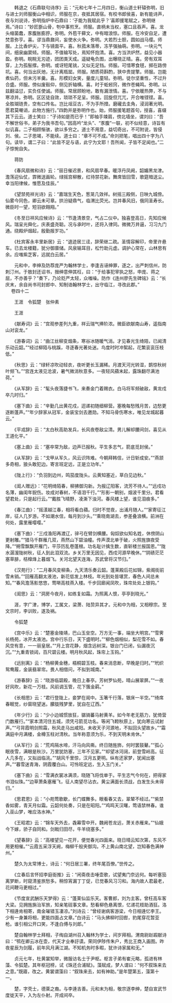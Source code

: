 <!-- { "loadSidebar": true } -->
　　韩退之《石鼎联句诗序》云：“元和七年十二月四日，衡山道士轩辕弥明，旧与进士刘师服衡山中相识，师服在京，夜抵其居宿。有校书郎侯喜，新有能诗声，夜与刘说诗，弥明指炉中石鼎曰：‘子能为我赋此乎？’喜即援笔赋之，弥明继焉。”诗曰：“妙匠斵山骨，刳中事煎烹。师服。直柄未当权，塞口且吞声。喜。龙头缩菌蠢，豕腹胀膨脝。弥明。外苞干藓文，中有暗浪惊。师服。在冷安自足，遭焚意弥亨。喜。谬当鼎鼐间，妄使水火争。弥明。大若烈士胆，圆如战马缨。师服。上比香炉尖，下与镜面平。喜。秋菰未落蒂，冻芋强抽萌。弥明。一块元气间，细泉幽窦倾。师服。不值输写处，焉知怀抱清。喜。方当洪炉然，益见小器盈。弥明。睆睆无刃迹，团团类天成。遥疑龟负图，出曝晓正晴。喜。旁有双耳穿，上为孤髻撑。弥明。或讶短尾铫，又似无足铛。师服。可惜寒食毬，掷在路傍坑。喜。何当出灰灺，无计离瓶罂。师服。陋质荷斟酌，狭中贵提擎。师服。岂能煮仙药，但未污羊羹。喜。形模妇女笑，量度儿童轻。弥明。徒尔坚重性，不过升合盛。师服。傍似废毂仰，侧见折轴横。喜。时于蚯蚓窍，微作苍蝇鸣。弥明。以兹翻溢愆，实负任使诚。师服。常居顾盼地，敢有漏泄情。喜。宁依暖热弊，不与寒凉并。弥明。区区徒自效，琐琐不足呈。师服。回旋但兀兀，开合唯铿铿。喜。全胜瑚琏贵，空有口传名。岂比俎豆古，不为手所撜。磨礲去圭角，浸润著光明。愿君莫嘲诮，此物方施行。”四韵并是弥明作也。始，师服援笔题首句，授喜，喜缀其下云云。道士笑曰：“子诗如是而已乎！”即袖手竦肩，傍北墙坐，谓刘曰：“吾不解世俗书，弟子为我书吾句。”因高吟“龙头”、“豕腹”一联，初不似经意，诗旨有似讥喜。二子相顾惭骇，欲以多穷之。道士不用意，益切奇出，不可附说，皆侵刘、侯。二子思竭，不能续。道士曰：“章不可不成。”命刘把笔，唱出四十字为八句。读毕，谓二子曰：“此皆不足与语，此宁为文耶！吾所闻，子皆不足闻也。”二子惊惋自失。

　　蒋防

　　《春风扇微和诗》云：“丽日催迟景，和风扇早春。暖浮丹凤阙，韶媚黑龙津。澹荡迎仙仗，霏微送画轮。绿摇宫柳散，红待禁花新。舞席皆回雪，歌筵暗送尘。幸当阳律候，惟愿及佳辰。”

　　《望禁苑祥光诗》云：“嘉瑞生天色，葱茏几效祥。树摇三殿侧，日映九城傍。仙雾今同色，卿云未可章。拱汾疑鼎气，临渭比荧光。岂并春风旧，俄同圣寿长。微臣时一望，短羽欲翱翔。”

　　《冬至日祥风应候诗》云：“节逢清景空，气占二仪中。独喜登高日，先知应候风。瑞呈光舜化，庆表盛尧聪。况与承时叶，还将入律同。微微万井逼，习习九门通。绕殿炉烟起，殷勤报岁功。”

　　《杜宾客永丰里新居》云：“退迹居三迳，辞荣继二疏。圣情容解印，帝里许悬车。已去龙楼籍，犹分御廪储。风泉输耳目，松竹助元虚。调护心常在，山林思有余。应嗤紫芝客，远就白云居。”

　　元和中，李绅及防荐庞严为翰林学士，李逢吉诬绅罪，逐之，出严刺信州，防刺汀州。于敖封还诏书，搢绅意伸其枉，曰：“于给事犯宰执之怒，申庞、蒋之屈，不亦善乎？”奏下，乃论贬严太轻，众嗤噪。防作《连州廖先生碑铭》云：“长庆末，余自尚书司封郎中、知制诰翰林学士，出守临江，寻改此郡。”  
　 
卷四十二

　　王涯　令狐楚　张仲素

　　王涯

　　《献寿词》云：“宫观参差列九重，祥云瑞气捧阶浓。微臣欲献南山寿，遥指南山对衮龙。”

　　《游春词》云：“曲江丝柳变烟条，寒谷冰随暖气消。才见春光生绮陌，已闻清乐动云韶。”“经过柳陌与桃蹊，寻逐春光著处迷。鸟度时时冲絮起，花繁衮衮压枝低。”

　　《秋思》云：“绿轩凉吹动轻衣，夜听更长玉漏稀。月渡天河光转湿，鹊惊秋树叶频飞。”“宫连太液见沧波，暑气微消秋意多。一夜轻风蘋末起，露珠翻尽满池荷。”

　　《从军辞》云：“髦头夜落捷书飞，来奏金门着赐衣。白马将军频破敌，黄龙戍卒几时归。”

　　《塞下曲》云：“辛勤几出黄花戍，迢递初随细柳营。塞晚每愁残月苦，边愁更逐断蓬声。”“年少辞家从冠军，金装宝剑去邀勋。不知马骨伤寒水，唯见龙城起暮云。”

　　《平戎辞》云：“太白秋高助发兵，长风夜卷敌尘清。男儿解却腰间剑，喜见从王道化平。”

　　《塞上曲》云：“塞卒常为敌，边声已报秋。平生多志气，箭底觅封侯。”

　　《从军辞》云：“戈甲从军久，风云识阵难。今朝拜韩信，计日斩成安。”“燕颔多奇相，狼头敢犯边。寄言班定远，正是立功年。”

　　《陇上行》：“负羽到边州，鸣笳度陇头。云黄知塞近，草白见边秋。”

　　《闺人赠远》：“花明绮陌春，柳拂御沟新。为报辽阳客，流芳不待人。”“远戍功名薄，幽闺年貎伤。妆成对春树，不语泪千行。”“形影一朝别，烟波千里分。君看望君处，只是起行云。”“戴胜飞晴野，凌澌下浊河。春风楼上望，谁见泪痕多。”

　　《春江曲》：“摇漾越江春，相将看白蘋。归时不觉夜，出浦月随人。”“家寄征江岸，征人几岁游。不如潮水信，每月到沙头。”“乘晓南湖去，参差叠浪横。前洲在何处，露里雁嘤嘤。”

　　《塞下曲》：“三戍渔阳再渡辽，骍弓在臂剑横腰。匈奴欲似知名姓，休傍阴山更射雕。”“猎马千群雁几双，燕然山下碧油幢。传声漠北单于破，火照旌旗夜受降。”“朔雪飘飘开雁门，平莎历乱卷蓬根。功名耻计擒生数，直斩楼兰报国恩。”“陇水潺湲陇树秋，征人到此泪双流。乡关万里无因见，西戍河源早晚休。”“阴碛茫茫塞草腓，桔橰烽上暮烟飞。关河北望天连海，苏武曾将汉节归。”

　　《汉苑行》：“二月春风变柳条，九天清乐奏云韶。蓬莱殿后花如锦，紫阁街前雪未销。”“回雁高翻太液池，新花低发上林枝。年光到处皆堪赏，春色人间总未知。”“春风澹荡影悠悠，莺啭高枝燕入楼。千步回廊闻凤吹，珠帘处处上银钩。”

　　《闺思》云：“洞房今夜月，如练复如霜。为照离人恨，亭亭到晓光。”

　　涯，字广津，博学，工属文，梁萧、陆贽异其才。元和中为相，又相穆宗。至文宗时，李训败，遂及祸。

　　令狐楚

　　《宫中乐》云：“楚塞金陵靖，巴山玉垒空。万方无一事，端坐大明宫。”“雪霁长杨苑，冰开太液池。宫中行乐日，天下盛明时。”“柳色烟相似，梨花雪不如。春风空有意，一一丽皇居。”“月上宫花静，烟含远树深。银台门已闭，仙漏夜沉沉。”“九重青锁闼，百尺碧云楼。明月秋风起，珠帘上玉钩。”

　　《远别离》云：“杨柳黄金穗，梧桐碧玉枝。春来消息断，早晚是归时。”“玳织鸳鸯履，金装翡翠帘。畏人相借问，不拟到城南。”

　　《游春辞》云：“晓游临碧殿，晚日上春亭。芳树罗仙苑，晴山展翠屏。”“一夜好风吹，新花一万枝。风前调玉管，花下簇金羁。”

　　《长相思》云：“君行登陇上，妾梦在闺中。玉箸千行落，银床一半空。”“绮席春眠觉，纱窗晓望迷。朦胧残梦里，犹自在辽西。”

　　《年少行》云：“少小边城惯放狂，骣骑蕃马射黄羊。如今年老无筋力，犹倚营门数雁行。”“家本清河住五城，须凭弓箭觅功名。等闲飞鞚秋原上，犹向寒云试射声。”“弓背霞明剑照霜，秋风走马出咸阳。未收天子河源地，不拟回头望故乡。”“霜满庭中月满楼，金樽玉柱对清秋。当年称意须为乐，不到天明未肯休。”

　　《从军行》云：“荒鸡隔水啼，汗马向风嘶。终日随旌斾，何时罢鼓鼙。”“孤心眠夜雪，满眼是秋沙。万里犹防塞，三年不见家。”“却望冰河阔，前登雪岭高。征人几多在，又拟战临洮。”“胡风千里惊，汉月五更明。纵有还家梦，犹闻出塞声。”“暮雪迷青海，阴霞覆白山。可怜班定远，生入玉门关。”

　　《塞下曲》云：“雪满衣裳冰满须，晓随飞将伐单于。平生志气今何在，把得家书泪似珠。”“边草萧条塞雁飞，征人南望尽沾衣。黄尘满面长须战，白发生头未得归。”

　　《思君恩》云：“小苑莺歌歇，长门蝶舞多。眼看春又去，翠辇不经过。”“紫禁香如雾，青天月似霜。云韶何处奏，只是在昭阳。”“鸡鸣天汉曙，莺语禁林春。谁入巫山梦，唯应洛水神。”

　　《王昭君》云：“锦车天外去，毳幕雪中开。魏阙苍龙远，萧关赤雁来。”“仙娥今下嫁，骄子自同和。剑戟归田尽，牛羊绕塞多。”

　　《望春辞》云：“高楼望见一花开，便觉春光四面来。晓日晴云知次第，东风不用更相催。”“云霞五采浮天阙，梅柳千般夹御沟。不上黄山南北望，岂知春色满神州。”

　　楚久为太常博士，诗云：“何日居三署，终年尾百僚。”世传之。

　　《立春后言怀招李庭衙推》云：“闲斋夜击唾壶歌，试望夷门奈远何。每听塞笳离梦断，时窥清鉴旅愁多。稍惊宵漏丁丁促，已觉春风习习和。海内故人君最老，花间鞭马更相过。”

　　《节度宣武酬乐天梦得》云：“蓬莱仙监乐天。客曹郎，刘为主客。曾枉高车客大梁。见拥旌旃治军旅，知亲笔砚事文章。愁看柳色悬离恨，忆递花枝助酒狂。洛下相逄肯相寄，南金璀错玉凄凉。”刘诗云：“曾经谢病客游梁，今日相逄忆李王。少有一身兼将相，更能四面占文章。”白诗云：“马头拂柳时回辔，豹尾穿花暂亚枪。谁引相公开口笑，不逢白傅与刘郎。”

　　楚自翰林学士拜相，子绹自湖州召入翰林为学士，间岁拜相。渭南尉赵嘏献诗曰：“鹗在卿云冰在壶，代天才业奉訏谟。荣同伊陟传朱户，秀比王商入画图。昨夜星辰为剑履，前年风月满江湖。不知机务时多暇，犹许诗家属和无。”

　　贞元七年，杜黄裳知举，微服访名士于尹枢。枢言子弟有崔元略，孤进有林藻、令狐楚。其年枢冠榜，试《珠还合浦赋》。藻赋成，梦人谓曰：“何不叙珠来去之意。”既寤，改之。黄裳谓藻曰：“叙珠来去，如有神助。”是年楚第五，藻第十一。

　　楚，字壳士，德棻之裔。与李逄吉善。元和末为相，敬宗逐李绅，楚自宣武节度徙天平，入为左仆射。开成间卒。

